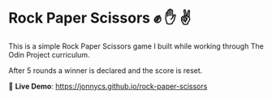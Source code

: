 # Rock Paper Scissors ✊ ✋ ✌️
This is a simple Rock Paper Scissors game I built while working through The Odin Project curriculum.

After 5 rounds a winner is declared and the score is reset.

🔗 **Live Demo**: https://jonnycs.github.io/rock-paper-scissors